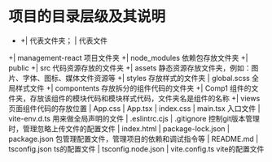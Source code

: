 # 项目的目录层级及其说明

- +| 代表文件夹； | 代表文件

+| management-react 项目文件夹
  +| node_modules 依赖包存放文件夹
  +| public
  +| src 代码资源存放的文件夹
  +| assets 静态资源存放文件夹，例如：图片、字体、图标、媒体文件资源等
    +| styles 存放样式的文件夹
      | global.scss 全局样式文件
  +| compontents 存放拆分的组件代码的文件夹
    +| Comp1 组件的文件夹，存放该组件的模块代码和模块样式代码，文件夹名是组件的名称
  +| views 页面组件代码的存放位置
   | App.css
   | App.tsx
   | index.css
   | main.tsx 入口文件
   | vite-env.d.ts 用来做全局声明的文件
   | .eslintrc.cjs
   | .gitignore 控制git版本管理时，管理忽略上传文件的配置文件
   | index.html
   | package-lock.json
   | package.json 包管理配置文件，管理项目的依赖和调试指令等
   | README.md
   | tsconfig.json ts的配置文件
   | tsconfig.node.json
   | vite.config.ts vite的配置文件
